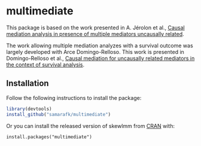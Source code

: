 # multimediate

This package is based on the work presented in A. Jérolon et al., [Causal mediation analysis in presence of multiple mediators uncausally related](https://doi.org/10.1515/ijb-2019-0088).

The work allowing multiple mediation analyzes with a survival outcome was 
largely developed with Arce Domingo-Relloso. 
This work is presented in Domingo-Relloso et al., [Causal mediation for uncausally related mediators in the context of survival analysis](https://doi.org/10.1101/2024.02.16.24302923). 


## Installation

Follow the following instructions to install the package:

```r
library(devtools)
install_github("samarafk/multimediate") 
```

Or you can install the released version of skewlmm from [CRAN](https://cran.r-project.org) with:

```{r}
install.packages("multimediate")
```
